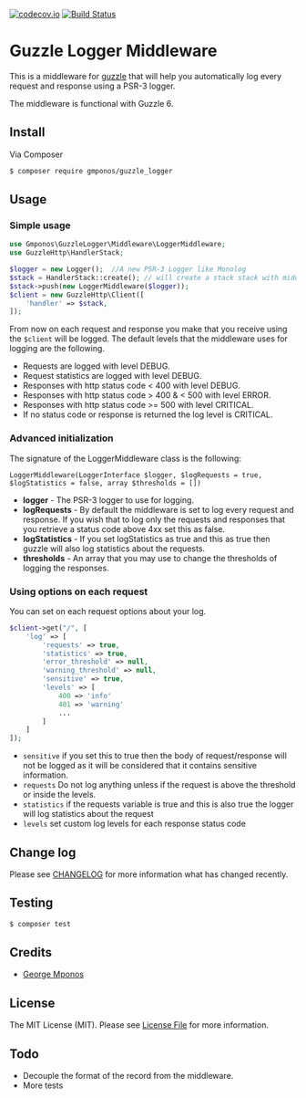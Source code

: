 [![codecov.io](https://codecov.io/github/gmponos/Guzzle-logger/coverage.svg?branch=master)](https://codecov.io/github/gmponos/Guzzle-logger?branch=master)
[![Build Status](https://travis-ci.org/gmponos/guzzle-log-middleware.svg?branch=master)](https://travis-ci.org/gmponos/guzzle-log-middleware)

# Guzzle Logger Middleware

This is a middleware for [guzzle](https://github.com/guzzle/guzzle) that will help you automatically log every request 
and response using a PSR-3 logger.

The middleware is functional with Guzzle 6.

## Install

Via Composer

``` bash
$ composer require gmponos/guzzle_logger
```

## Usage

### Simple usage

``` php
use Gmponos\GuzzleLogger\Middleware\LoggerMiddleware;
use GuzzleHttp\HandlerStack;

$logger = new Logger();  //A new PSR-3 Logger like Monolog
$stack = HandlerStack::create(); // will create a stack stack with middlewares of guzzle already pushed inside of him.
$stack->push(new LoggerMiddleware($logger));
$client = new GuzzleHttp\Client([
    'handler' => $stack,
]);
```

From now on each request and response you make that you receive using the ``$client`` will be logged.
The default levels that the middleware uses for logging are the following.

- Requests are logged with level DEBUG.
- Request statistics are logged with level DEBUG.
- Responses with http status code < 400 with level DEBUG.
- Responses with http status code > 400 & < 500 with level ERROR.
- Responses with http status code >= 500 with level CRITICAL.
- If no status code or response is returned the log level is CRITICAL.

### Advanced initialization

The signature of the LoggerMiddleware class is the following:

``LoggerMiddleware(LoggerInterface $logger, $logRequests = true, $logStatistics = false, array $thresholds = [])``

- **logger** - The PSR-3 logger to use for logging.
- **logRequests** - By default the middleware is set to log every request and response. If you wish that to log only the requests and responses that you retrieve a status code above 4xx set this as false.
- **logStatistics** - If you set logStatistics as true and this as true then guzzle will also log statistics about the requests.
- **thresholds** - An array that you may use to change the thresholds of logging the responses. 

### Using options on each request

You can set on each request options about your log.

```php
$client->get("/", [
    'log' => [
        'requests' => true,
        'statistics' => true,
        'error_threshold' => null,
        'warning_threshold' => null,
        'sensitive' => true,
        'levels' => [
            400 => 'info'
            401 => 'warning'
            ...
        ]
    ]
]);
```

- ``sensitive`` if you set this to true then the body of request/response will not be logged as it will be considered that it contains sensitive information.
- ``requests`` Do not log anything unless if the request is above the threshold or inside the levels.
- ``statistics`` if the requests variable is true and this is also true the logger will log statistics about the request
- ``levels`` set custom log levels for each response status code

## Change log

Please see [CHANGELOG](CHANGELOG.md) for more information what has changed recently.

## Testing

``` bash
$ composer test
```

## Credits

- [George Mponos](gmponos@gmail.com)

## License

The MIT License (MIT). Please see [License File](LICENSE.md) for more information.

## Todo
 - Decouple the format of the record from the middleware.
 - More tests

